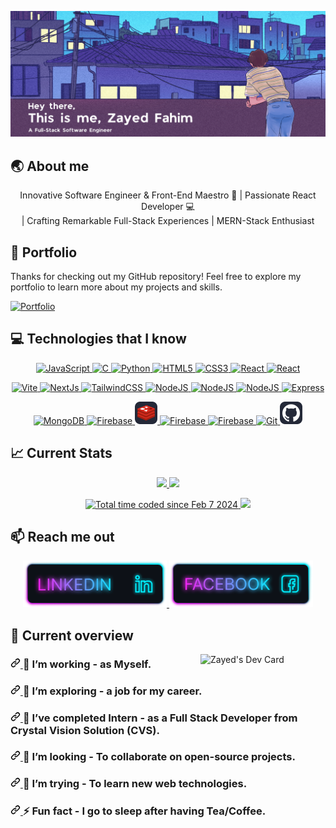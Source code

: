 ![Banner](https://github.com/Zayed-Fahim/Zayed-Fahim/blob/main/banner-11.png)

## 🌏 About me

<p align="center">
  Innovative Software Engineer & Front-End Maestro 🚀 | Passionate React Developer 💻 <br/> | Crafting Remarkable Full-Stack Experiences | MERN-Stack Enthusiast
</p>

## 💼 Portfolio

Thanks for checking out my GitHub repository! Feel free to explore my portfolio to learn more about my projects and skills.

[![Portfolio](https://img.shields.io/badge/Portfolio-View-9cf)](https://zayed-fahim.web.app/)


## 💻 Technologies that I know

<p align="center">
    <a
      href="https://developer.mozilla.org/en-US/docs/Web/JavaScript"
      target="_blank"
      rel="noreferrer"
    >
      <img
        src="https://raw.githubusercontent.com/danielcranney/readme-generator/main/public/icons/skills/javascript-colored.svg"
        width="36"
        height="36"
        alt="JavaScript"
      />
    </a>
    <a
      href="https://docs.microsoft.com/en-us/cpp/?view=msvc-170"
      target="_blank"
      rel="noreferrer"
    >
      <img
        src="https://raw.githubusercontent.com/danielcranney/readme-generator/main/public/icons/skills/c-colored.svg"
        width="36"
        height="36"
        alt="C"
      />
    </a>
    <a href="https://www.python.org/" target="_blank" rel="noreferrer">
      <img
        src="https://raw.githubusercontent.com/danielcranney/readme-generator/main/public/icons/skills/python-colored.svg"
        width="36"
        height="36"
        alt="Python"
      />
    </a>
    <a
      href="https://developer.mozilla.org/en-US/docs/Glossary/HTML5"
      target="_blank"
      rel="noreferrer"
    >
      <img
        src="https://raw.githubusercontent.com/danielcranney/readme-generator/main/public/icons/skills/html5-colored.svg"
        width="36"
        height="36"
        alt="HTML5"
      />
    </a>
    <a href="https://www.w3.org/TR/CSS/#css" target="_blank" rel="noreferrer">
      <img
        src="https://raw.githubusercontent.com/danielcranney/readme-generator/main/public/icons/skills/css3-colored.svg"
        width="36"
        height="36"
        alt="CSS3"
      />
    </a>
    <a href="https://sass-lang.com/" target="_blank" rel="noreferrer">
      <img
        src="https://raw.githubusercontent.com/danielcranney/readme-generator/main/public/icons/skills/sass-colored.svg"
        width="36"
        height="36"
        alt="React"
      />
    </a>
    <a href="https://reactjs.org/" target="_blank" rel="noreferrer">
      <img
        src="https://raw.githubusercontent.com/danielcranney/readme-generator/main/public/icons/skills/react-colored.svg"
        width="36"
        height="36"
        alt="React"
      />
    </a>
  </p>

  <p align="center">
    <a href="https://vitejs.dev/" target="_blank" rel="noreferrer">
      <img
        src="https://raw.githubusercontent.com/danielcranney/readme-generator/main/public/icons/skills/vite-colored.svg"
        width="36"
        height="36"
        alt="Vite"
      />
    </a>
    <a href="https://nextjs.org/docs" target="_blank" rel="noreferrer">
      <img
        src="https://raw.githubusercontent.com/danielcranney/readme-generator/main/public/icons/skills/nextjs-colored-dark.svg"
        width="36"
        height="36"
        alt="NextJs"
      />
    </a>
    <a href="https://tailwindcss.com/" target="_blank" rel="noreferrer">
      <img
        src="https://raw.githubusercontent.com/danielcranney/readme-generator/main/public/icons/skills/tailwindcss-colored.svg"
        width="36"
        height="36"
        alt="TailwindCSS"
      />
    </a>
    <a href="https://getbootstrap.com/" target="_blank" rel="noreferrer">
      <img
        src="https://raw.githubusercontent.com/danielcranney/readme-generator/main/public/icons/skills/bootstrap-colored.svg"
        width="36"
        height="36"
        alt="NodeJS"
      />
    </a>
    <a href="https://mui.com/" target="_blank" rel="noreferrer">
      <img
        src="https://raw.githubusercontent.com/danielcranney/readme-generator/main/public/icons/skills/materialui-colored.svg"
        width="36"
        height="36"
        alt="NodeJS"
      />
    </a>
    <a href="https://nodejs.org/en/" target="_blank" rel="noreferrer">
      <img
        src="https://raw.githubusercontent.com/danielcranney/readme-generator/main/public/icons/skills/nodejs-colored.svg"
        width="36"
        height="36"
        alt="NodeJS"
      />
    </a>
    <a href="https://expressjs.com/" target="_blank" rel="noreferrer">
      <img
        src="https://raw.githubusercontent.com/danielcranney/readme-generator/main/public/icons/skills/express-colored-dark.svg"
        width="36"
        height="36"
        alt="Express"
      />
    </a>
  </p>

  <p align="center">
    <a href="https://www.mongodb.com/" target="_blank" rel="noreferrer">
      <img
        src="https://raw.githubusercontent.com/danielcranney/readme-generator/main/public/icons/skills/mongodb-colored.svg"
        width="36"
        height="36"
        alt="MongoDB"
      />
    </a>
    <a href="https://www.mysql.com/" target="_blank" rel="noreferrer">
      <img
        src="https://raw.githubusercontent.com/danielcranney/readme-generator/main/public/icons/skills/mysql-colored.svg"
        width="36"
        height="36"
        alt="Firebase"
      />
    </a>
    <a href="https://redis.io/" target="_blank" rel="noreferrer">
      <img
        src="https://github.com/tandpfun/skill-icons/blob/main/icons/Redis-Dark.svg"
        width="36"
        height="36"
        alt="Firebase"
      />
    </a>
    <a href="https://www.docker.com/" target="_blank" rel="noreferrer">
      <img
        src="https://raw.githubusercontent.com/danielcranney/readme-generator/main/public/icons/skills/docker-colored.svg"
        width="36"
        height="36"
        alt="Firebase"
      />
    </a>
    <a href="https://firebase.google.com/" target="_blank" rel="noreferrer">
      <img
        src="https://raw.githubusercontent.com/danielcranney/readme-generator/main/public/icons/skills/firebase-colored.svg"
        width="36"
        height="36"
        alt="Firebase"
      />
    </a>
    <a href="https://git-scm.com/" target="_blank" rel="noreferrer">
      <img
        src="https://raw.githubusercontent.com/danielcranney/readme-generator/main/public/icons/skills/git-colored.svg"
        width="36"
        height="36"
        alt="Git"
      />
    </a>
    <a href="https://github.com/" target="_blank" rel="noreferrer">
      <img
        src="https://github.com/tandpfun/skill-icons/blob/main/icons/Github-Dark.svg"
        width="36"
        height="36"
        alt="Git"
      />
    </a>
  </p>

## 📈 Current Stats

<p align="center" dir="auto">
    <a
      target="_blank"
      rel="noopener noreferrer nofollow"
      href="https://github-readme-stats.vercel.app/api?username=Zayed-Fahim&hide=issues&show=prs_merged_percentage&show_icons=true&theme=tokyonight&bg_color=0D1117&hide_border=true&title_color=FF1CF7&text_color=00F0FF&border_radius=4.5"
    >
      <img
        width="49%"
        src="https://github-readme-stats.vercel.app/api?username=Zayed-Fahim&hide=issues&show=prs_merged_percentage&show_icons=true&theme=tokyonight&bg_color=0D1117&hide_border=true&title_color=FF1CF7&text_color=00F0FF&border_radius=4.5"
      />
    </a>
    <a
      target="_blank"
      rel="noopener noreferrer nofollow"
      href="https://github-readme-streak-stats.herokuapp.com/?user=Zayed-Fahim&amp"
    >
      <img
        width="49%"
        src="https://github-readme-streak-stats.herokuapp.com?user=Zayed-Fahim&amp;theme=react&amp;hide_border=true&amp;background=0D1117&amp;stroke=0D1117&amp;fire=FF1CF7&amp;sideLabels=00F0FF&amp;currStreakNum=FF1CF7&amp;ring=FF1CF7&amp;currStreakLabel=FF1CF7&amp;sideNums=00F0FF"
      />
    </a>
  </p>
  <p align="center" dir="auto">
    <a
      href="https://github-readme-stats.vercel.app/api/wakatime?username=@Zayed_Fahim&layout=compact&show_icons=true&theme=tokyonight&bg_color=0D1117&hide_border=true&title_color=FF1CF7&text_color=00F0FF&border_radius=4.5"
      target="_blank"
      rel="noopener noreferrer nofollow"
    >
      <img
        width="49%"
        src="https://github-readme-stats.vercel.app/api/wakatime?username=@Zayed_Fahim&layout=compact&show_icons=true&theme=tokyonight&bg_color=0D1117&hide_border=true&title_color=FF1CF7&text_color=00F0FF&border_radius=4.5"
        alt="Total time coded since Feb 7 2024"
      />
    </a>
    <a
      target="_blank"
      rel="noopener noreferrer nofollow"
      href="https://github-readme-stats.vercel.app/api/top-langs/?username=Zayed-Fahim&layout=compact&show_icons=true&theme=tokyonight&bg_color=0D1117&hide_border=true&title_color=FF1CF7&text_color=00F0FF&border_radius=4.5"
    >
      <img
        width="49%"
        src="https://github-readme-stats.vercel.app/api/top-langs/?username=Zayed-Fahim&layout=compact&show_icons=true&theme=tokyonight&bg_color=0D1117&hide_border=true&title_color=FF1CF7&text_color=00F0FF&border_radius=4.5"
      />
    </a>
  </p>

## 📫 Reach me out

<p align="center" dir="auto">
  <a
    target="_blank"
    rel="noopener noreferrer"
    href="https://www.linkedin.com/in/zayed-fahim/"
  >
    <img
      height="75"
      src="https://github.com/Zayed-Fahim/Zayed-Fahim/blob/main/Linkedin.png"
      style="max-width: 100%"
    />
  </a>
  <a href="https://www.facebook.com/Zayed.Fahim33" rel="nofollow">
    <img
      height="75"
      src="https://github.com/Zayed-Fahim/Zayed-Fahim/blob/main/Facebook.png"
      style="max-width: 100%"
    />
  </a>
</p>

## 👀 Current overview
<div align="left" dir="auto">
  <a href="https://app.daily.dev/zayedfahim" rel="nofollow"
    ><img
      align="right"
      src="https://api.daily.dev/devcards/4cac81e71faf4b6ab790cf0447a83930.png?r=gnl"
      width="200"
      alt="Zayed's Dev Card"
      style="max-width: 100%"
  /></a>
</div>
<h3 dir="auto">
    <a
      id="user-content--im-working---as-myself"
      class="anchor"
      aria-hidden="true"
      tabindex="-1"
      href="#-im-working---as-myself"
    >
      <svg
        class="octicon octicon-link"
        viewBox="0 0 16 16"
        version="1.1"
        width="16"
        height="16"
        aria-hidden="true"
      >
        <path d="m7.775 3.275 1.25-1.25a3.5 3.5 0 1 1 4.95 4.95l-2.5 2.5a3.5 3.5 0 0 1-4.95 0 .751.751 0 0 1 .018-1.042.751.751 0 0 1 1.042-.018 1.998 1.998 0 0 0 2.83 0l2.5-2.5a2.002 2.002 0 0 0-2.83-2.83l-1.25 1.25a.751.751 0 0 1-1.042-.018.751.751 0 0 1-.018-1.042Zm-4.69 9.64a1.998 1.998 0 0 0 2.83 0l1.25-1.25a.751.751 0 0 1 1.042.018.751.751 0 0 1 .018 1.042l-1.25 1.25a3.5 3.5 0 1 1-4.95-4.95l2.5-2.5a3.5 3.5 0 0 1 4.95 0 .751.751 0 0 1-.018 1.042.751.751 0 0 1-1.042.018 1.998 1.998 0 0 0-2.83 0l-2.5 2.5a1.998 1.998 0 0 0 0 2.83Z"></path>
      </svg>
    </a>
    🔭 I’m working - as Myself.
  </h3>
  <h3 dir="auto">
    <a
      id="user-content--im-exploring---a-job-for-my-career"
      class="anchor"
      aria-hidden="true"
      tabindex="-1"
      href="#-im-exploring---a-job-for-my-career"
    >
      <svg
        class="octicon octicon-link"
        viewBox="0 0 16 16"
        version="1.1"
        width="16"
        height="16"
        aria-hidden="true"
      >
        <path d="m7.775 3.275 1.25-1.25a3.5 3.5 0 1 1 4.95 4.95l-2.5 2.5a3.5 3.5 0 0 1-4.95 0 .751.751 0 0 1 .018-1.042.751.751 0 0 1 1.042-.018 1.998 1.998 0 0 0 2.83 0l2.5-2.5a2.002 2.002 0 0 0-2.83-2.83l-1.25 1.25a.751.751 0 0 1-1.042-.018.751.751 0 0 1-.018-1.042Zm-4.69 9.64a1.998 1.998 0 0 0 2.83 0l1.25-1.25a.751.751 0 0 1 1.042.018.751.751 0 0 1 .018 1.042l-1.25 1.25a3.5 3.5 0 1 1-4.95-4.95l2.5-2.5a3.5 3.5 0 0 1 4.95 0 .751.751 0 0 1-.018 1.042.751.751 0 0 1-1.042.018 1.998 1.998 0 0 0-2.83 0l-2.5 2.5a1.998 1.998 0 0 0 0 2.83Z"></path>
      </svg>
    </a>
    🌱 I’m exploring - a job for my career.
  </h3>
  <h3 dir="auto">
    <a
      id="user-content--ive-completed-intern---as-a-full-stack-developer-from-crystal-vision-solution-cvs"
      class="anchor"
      aria-hidden="true"
      tabindex="-1"
      href="#-ive-completed-intern---as-a-full-stack-developer-from-crystal-vision-solution-cvs"
    >
      <svg
        class="octicon octicon-link"
        viewBox="0 0 16 16"
        version="1.1"
        width="16"
        height="16"
        aria-hidden="true"
      >
        <path d="m7.775 3.275 1.25-1.25a3.5 3.5 0 1 1 4.95 4.95l-2.5 2.5a3.5 3.5 0 0 1-4.95 0 .751.751 0 0 1 .018-1.042.751.751 0 0 1 1.042-.018 1.998 1.998 0 0 0 2.83 0l2.5-2.5a2.002 2.002 0 0 0-2.83-2.83l-1.25 1.25a.751.751 0 0 1-1.042-.018.751.751 0 0 1-.018-1.042Zm-4.69 9.64a1.998 1.998 0 0 0 2.83 0l1.25-1.25a.751.751 0 0 1 1.042.018.751.751 0 0 1 .018 1.042l-1.25 1.25a3.5 3.5 0 1 1-4.95-4.95l2.5-2.5a3.5 3.5 0 0 1 4.95 0 .751.751 0 0 1-.018 1.042.751.751 0 0 1-1.042.018 1.998 1.998 0 0 0-2.83 0l-2.5 2.5a1.998 1.998 0 0 0 0 2.83Z"></path>
      </svg>
    </a>
    🏁 I’ve completed Intern - as a Full Stack Developer from Crystal Vision
    Solution (CVS).
  </h3>
  <h3 dir="auto">
    <a
      id="user-content--im-looking---to-collaborate-on-open-source-projects"
      class="anchor"
      aria-hidden="true"
      tabindex="-1"
      href="#-im-looking---to-collaborate-on-open-source-projects"
    >
      <svg
        class="octicon octicon-link"
        viewBox="0 0 16 16"
        version="1.1"
        width="16"
        height="16"
        aria-hidden="true"
      >
        <path d="m7.775 3.275 1.25-1.25a3.5 3.5 0 1 1 4.95 4.95l-2.5 2.5a3.5 3.5 0 0 1-4.95 0 .751.751 0 0 1 .018-1.042.751.751 0 0 1 1.042-.018 1.998 1.998 0 0 0 2.83 0l2.5-2.5a2.002 2.002 0 0 0-2.83-2.83l-1.25 1.25a.751.751 0 0 1-1.042-.018.751.751 0 0 1-.018-1.042Zm-4.69 9.64a1.998 1.998 0 0 0 2.83 0l1.25-1.25a.751.751 0 0 1 1.042.018.751.751 0 0 1 .018 1.042l-1.25 1.25a3.5 3.5 0 1 1-4.95-4.95l2.5-2.5a3.5 3.5 0 0 1 4.95 0 .751.751 0 0 1-.018 1.042.751.751 0 0 1-1.042.018 1.998 1.998 0 0 0-2.83 0l-2.5 2.5a1.998 1.998 0 0 0 0 2.83Z"></path>
      </svg>
    </a>
    👯 I’m looking - To collaborate on open-source projects.
  </h3>
  <h3 dir="auto">
    <a
      id="user-content--im-trying---to-learn-new-web-technologies"
      class="anchor"
      aria-hidden="true"
      tabindex="-1"
      href="#-im-trying---to-learn-new-web-technologies"
    >
      <svg
        class="octicon octicon-link"
        viewBox="0 0 16 16"
        version="1.1"
        width="16"
        height="16"
        aria-hidden="true"
      >
        <path d="m7.775 3.275 1.25-1.25a3.5 3.5 0 1 1 4.95 4.95l-2.5 2.5a3.5 3.5 0 0 1-4.95 0 .751.751 0 0 1 .018-1.042.751.751 0 0 1 1.042-.018 1.998 1.998 0 0 0 2.83 0l2.5-2.5a2.002 2.002 0 0 0-2.83-2.83l-1.25 1.25a.751.751 0 0 1-1.042-.018.751.751 0 0 1-.018-1.042Zm-4.69 9.64a1.998 1.998 0 0 0 2.83 0l1.25-1.25a.751.751 0 0 1 1.042.018.751.751 0 0 1 .018 1.042l-1.25 1.25a3.5 3.5 0 1 1-4.95-4.95l2.5-2.5a3.5 3.5 0 0 1 4.95 0 .751.751 0 0 1-.018 1.042.751.751 0 0 1-1.042.018 1.998 1.998 0 0 0-2.83 0l-2.5 2.5a1.998 1.998 0 0 0 0 2.83Z"></path>
      </svg>
    </a>
    🤔 I’m trying - To learn new web technologies.
  </h3>
  <h3 dir="auto">
    <a
      id="user-content--fun-fact---i-go-to-sleep-after-having-tea/coffee"
      class="anchor"
      aria-hidden="true"
      tabindex="-1"
      href="#-fun-fact---i-go-to-sleep-after-having-tea/coffee"
    >
      <svg
        class="octicon octicon-link"
        viewBox="0 0 16 16"
        version="1.1"
        width="16"
        height="16"
        aria-hidden="true"
      >
        <path d="m7.775 3.275 1.25-1.25a3.5 3.5 0 1 1 4.95 4.95l-2.5 2.5a3.5 3.5 0 0 1-4.95 0 .751.751 0 0 1 .018-1.042.751.751 0 0 1 1.042-.018 1.998 1.998 0 0 0 2.83 0l2.5-2.5a2.002 2.002 0 0 0-2.83-2.83l-1.25 1.25a.751.751 0 0 1-1.042-.018.751.751 0 0 1-.018-1.042Zm-4.69 9.64a1.998 1.998 0 0 0 2.83 0l1.25-1.25a.751.751 0 0 1 1.042.018.751.751 0 0 1 .018 1.042l-1.25 1.25a3.5 3.5 0 1 1-4.95-4.95l2.5-2.5a3.5 3.5 0 0 1 4.95 0 .751.751 0 0 1-.018 1.042.751.751 0 0 1-1.042.018 1.998 1.998 0 0 0-2.83 0l-2.5 2.5a1.998 1.998 0 0 0 0 2.83Z"></path>
      </svg>
    </a>
    ⚡ Fun fact - I go to sleep after having Tea/Coffee.
  </h3>

